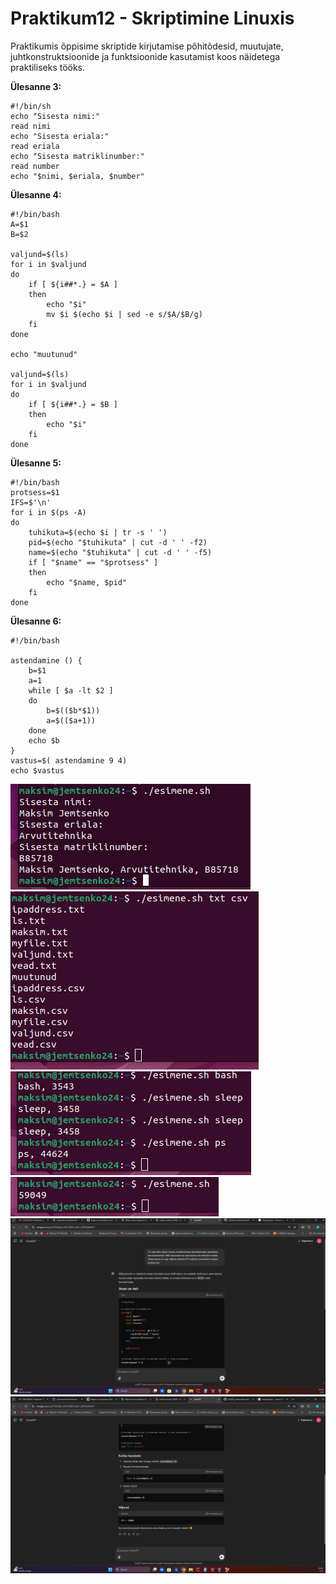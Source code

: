 # Praktikum12 - Skriptimine Linuxis
Praktikumis õppisime skriptide kirjutamise põhitõdesid, muutujate, juhtkonstruktsioonide ja funktsioonide kasutamist koos näidetega praktiliseks tööks.

**Ülesanne 3:** 
```
#!/bin/sh
echo "Sisesta nimi:"
read nimi
echo "Sisesta eriala:"
read eriala
echo "Sisesta matriklinumber:"
read number
echo "$nimi, $eriala, $number"
```
**Ülesanne 4:**
```
#!/bin/bash
A=$1
B=$2

valjund=$(ls)
for i in $valjund
do
    if [ ${i##*.} = $A ]
    then
        echo "$i"
        mv $i $(echo $i | sed -e s/$A/$B/g)
    fi
done

echo "muutunud"

valjund=$(ls)
for i in $valjund
do
    if [ ${i##*.} = $B ]
    then
        echo "$i"
    fi
done
```
**Ülesanne 5:**
```
#!/bin/bash
protsess=$1
IFS=$'\n'
for i in $(ps -A)
do
	tuhikuta=$(echo $i | tr -s ' ')
	pid=$(echo "$tuhikuta" | cut -d ' ' -f2)
	name=$(echo "$tuhikuta" | cut -d ' ' -f5)
	if [ "$name" == "$protsess" ]
	then
		echo "$name, $pid"
	fi
done
```
**Ülesanne 6:**
```
#!/bin/bash

astendamine () {
	b=$1
	a=1
	while [ $a -lt $2 ]
	do
		b=$(($b*$1))
		a=$(($a+1))
	done
	echo $b
}
vastus=$( astendamine 9 4)
echo $vastus
```
![praktikum12](./pildid/praks12_3.png)
![praktikum12](./pildid/praks12_4.png)
![praktikum12](./pildid/praks12_5.png)
![praktikum12](./pildid/praks12_6.png)
![praktikum12](./pildid/praks12_7.1.png)
![praktikum12](./pildid/praks12_7.2.png)
